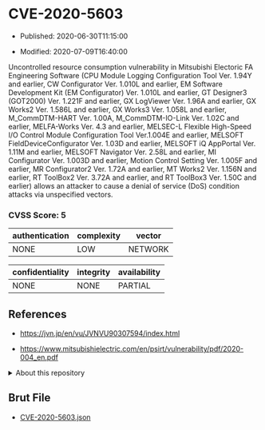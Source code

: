 # CVE-2020-5603

- Published: 2020-06-30T11:15:00

- Modified: 2020-07-09T16:40:00

Uncontrolled resource consumption vulnerability in Mitsubishi Electoric FA Engineering Software (CPU Module Logging Configuration Tool Ver. 1.94Y and earlier, CW Configurator Ver. 1.010L and earlier, EM Software Development Kit (EM Configurator) Ver. 1.010L and earlier, GT Designer3 (GOT2000) Ver. 1.221F and earlier, GX LogViewer Ver. 1.96A and earlier, GX Works2 Ver. 1.586L and earlier, GX Works3 Ver. 1.058L and earlier, M_CommDTM-HART Ver. 1.00A, M_CommDTM-IO-Link Ver. 1.02C and earlier, MELFA-Works Ver. 4.3 and earlier, MELSEC-L Flexible High-Speed I/O Control Module Configuration Tool Ver.1.004E and earlier, MELSOFT FieldDeviceConfigurator Ver. 1.03D and earlier, MELSOFT iQ AppPortal Ver. 1.11M and earlier, MELSOFT Navigator Ver. 2.58L and earlier, MI Configurator Ver. 1.003D and earlier, Motion Control Setting Ver. 1.005F and earlier, MR Configurator2 Ver. 1.72A and earlier, MT Works2 Ver. 1.156N and earlier, RT ToolBox2 Ver. 3.72A and earlier, and RT ToolBox3 Ver. 1.50C and earlier) allows an attacker to cause a denial of service (DoS) condition attacks via unspecified vectors.

### CVSS Score: **5**

| authentication | complexity | vector |
| --- | --- | --- |
| NONE | LOW | NETWORK |

| confidentiality | integrity | availability |
| --- | --- | --- |
| NONE | NONE | PARTIAL |

## References

* https://jvn.jp/en/vu/JVNVU90307594/index.html

* https://www.mitsubishielectric.com/en/psirt/vulnerability/pdf/2020-004_en.pdf

<details>
<summary>About this repository</summary> 

  This repository is part of the project [Live Hack CVE](https://github.com/Live-Hack-CVE). Main website can be found [www.live-hack.org](https://www.live-hack.org) 
  
  Made by [Sn0wAlice](https://github.com/Sn0wAlice) for the people that care about security and need to have a feed of the latest CVEs. Hope you enjoy it, don't forget to star the repo and follow me on [Twitter](https://twitter.com/Sn0wAlice) and [Github](https://github.com/Sn0wAlice). And that is my [personnal website](https://www.alice-snow.me/)

  - [Home Page](https://github.com/Live-Hack-CVE)
  - [Framework](https://github.com/Live-Hack-CVE/cve-framework)
  - [CVE database](https://github.com/Live-Hack-CVE/full_database)
  - [Changelog](https://github.com/Live-Hack-CVE/Changelog)
</details>

## Brut File

* [CVE-2020-5603.json](https://raw.githubusercontent.com/Live-Hack-CVE/full_database/main/cves/2020/CVE-2020-5603.json)

